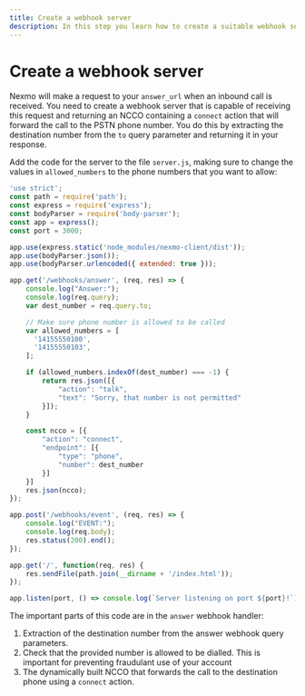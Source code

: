 ```yaml
---
title: Create a webhook server
description: In this step you learn how to create a suitable webhook server that supports an inbound call from a PSTN phone to a web app.
---
```


# Create a webhook server

Nexmo will make a request to your `answer_url` when an inbound call is received. You need to create a webhook server that is capable of receiving this request and returning an NCCO containing a `connect` action that will forward the call to the PSTN phone number. You do this by extracting the destination number from the `to` query parameter and returning it in your response.

Add the code for the server to the file `server.js`, making sure to change the values in `allowed_numbers` to the phone numbers that you want to allow:

``` javascript
'use strict';
const path = require('path');
const express = require('express');
const bodyParser = require('body-parser');
const app = express();
const port = 3000;

app.use(express.static('node_modules/nexmo-client/dist'));
app.use(bodyParser.json());
app.use(bodyParser.urlencoded({ extended: true }));

app.get('/webhooks/answer', (req, res) => {
    console.log("Answer:");
    console.log(req.query);
    var dest_number = req.query.to;

    // Make sure phone number is allowed to be called
    var allowed_numbers = [
      '14155550100',
      '14155550103',
    ];

    if (allowed_numbers.indexOf(dest_number) === -1) {
        return res.json([{
            "action": "talk",
            "text": "Sorry, that number is not permitted"
        }]);
    }

    const ncco = [{
        "action": "connect",
        "endpoint": [{
            "type": "phone",
            "number": dest_number
        }]
    }]
    res.json(ncco);
});

app.post('/webhooks/event', (req, res) => {
    console.log("EVENT:");
    console.log(req.body);
    res.status(200).end();
});

app.get('/', function(req, res) {
    res.sendFile(path.join(__dirname + '/index.html'));
});

app.listen(port, () => console.log(`Server listening on port ${port}!`));
```

The important parts of this code are in the `answer` webhook handler:

1. Extraction of the destination number from the answer webhook query parameters.
2. Check that the provided number is allowed to be dialled. This is important for preventing fraudulant use of your account
3. The dynamically built NCCO that forwards the call to the destination phone using a `connect` action.

